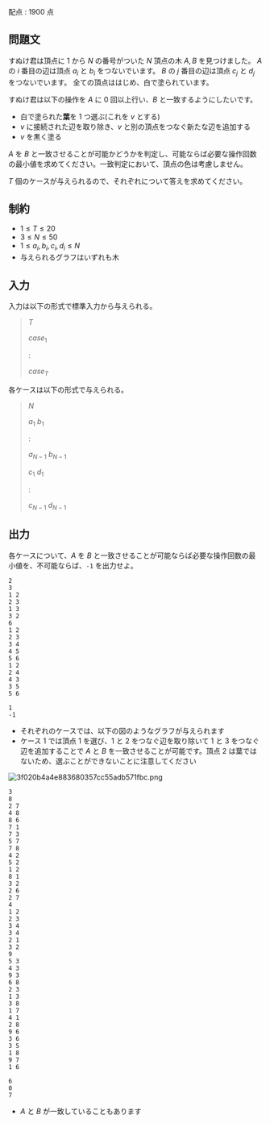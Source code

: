 配点 : $1900$ 点

## 問題文

すぬけ君は頂点に $1$ から $N$ の番号がついた $N$ 頂点の木 $A,B$ を見つけました。
$A$ の $i$ 番目の辺は頂点 $a_i$ と $b_i$ をつないでいます。
$B$ の $j$ 番目の辺は頂点 $c_j$ と $d_j$ をつないでいます。
全ての頂点ははじめ、白で塗られています。

すぬけ君は以下の操作を $A$ に $0$ 回以上行い、$B$ と一致するようにしたいです。

- 白で塗られた**葉**を $1$ つ選ぶ(これを $v$ とする)
- $v$ に接続された辺を取り除き、$v$ と別の頂点をつなぐ新たな辺を追加する
- $v$ を黒く塗る

$A$ を $B$ と一致させることが可能かどうかを判定し、可能ならば必要な操作回数の最小値を求めてください。一致判定において、頂点の色は考慮しません。

$T$ 個のケースが与えられるので、それぞれについて答えを求めてください。

## 制約

- $1 \leq T \leq 20$
- $3 \leq N \leq 50$
- $1 \leq a_i,b_i,c_i,d_i \leq N$
- 与えられるグラフはいずれも木

## 入力

入力は以下の形式で標準入力から与えられる。

> $T$
> 
> $case_1$
> 
> $:$
> 
> $case_{T}$

各ケースは以下の形式で与えられる。

> $N$
> 
> $a_1$ $b_1$
> 
> $:$
> 
> $a_{N-1}$ $b_{N-1}$
> 
> $c_1$ $d_1$
> 
> $:$
> 
> $c_{N-1}$ $d_{N-1}$

## 出力

各ケースについて、$A$ を $B$ と一致させることが可能ならば必要な操作回数の最小値を、不可能ならば、`-1` を出力せよ。

```input1
2
3
1 2
2 3
1 3
3 2
6
1 2
2 3
3 4
4 5
5 6
1 2
2 4
4 3
3 5
5 6
```

```output1
1
-1
```

- それぞれのケースでは、以下の図のようなグラフが与えられます
- ケース $1$ では頂点 $1$ を選び、$1$ と $2$ をつなぐ辺を取り除いて $1$ と $3$ をつなぐ辺を追加することで $A$ と $B$ を一致させることが可能です。頂点 $2$ は葉ではないため、選ぶことができないことに注意してください

![3f020b4a4e883680357cc55adb571fbc.png](https://img.atcoder.jp/agc027/3f020b4a4e883680357cc55adb571fbc.png)

```input2
3
8
2 7
4 8
8 6
7 1
7 3
5 7
7 8
4 2
5 2
1 2
8 1
3 2
2 6
2 7
4
1 2
2 3
3 4
3 4
2 1
3 2
9
5 3
4 3
9 3
6 8
2 3
1 3
3 8
1 7
4 1
2 8
9 6
3 6
3 5
1 8
9 7
1 6
```

```output2
6
0
7
```

- $A$ と $B$ が一致していることもあります